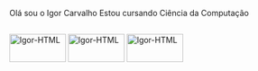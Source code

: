 <n> Olá sou o Igor Carvalho <n/>
Estou cursando Ciência da Computação
##
<div>
<img align="center" alt="Igor-HTML" height="50" width="100" src="https://img.shields.io/badge/HTML5-E34F26?style=for-the-badge&logo=html5&logoColor=white"> <a/>
<img align="center" alt="Igor-HTML" height="50" width="100" src="https://img.shields.io/badge/CSS3-1572B6?style=for-the-badge&logo=css3&logoColor=white"> <a/>
<img align="center" alt="Igor-HTML" height="50" width="100" src="https://img.shields.io/badge/Python-14354C?style=for-the-badge&logo=python&logoColor=white"> <a/>



</div>

